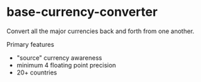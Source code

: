 # base-currency-converter
Convert all the major currencies back and forth from one another. 

Primary features
- "source" currency awareness
- minimum 4 floating point precision 
- 20+ countries
